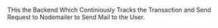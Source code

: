 THis the Backend Which Continiously Tracks the Transaction and Send Request to Nodemailer to Send Mail to the User.